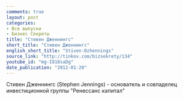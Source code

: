 ```yaml
---
comments: true
layout: post
categories:
- Все выпуски
- Бизнес Секреты
title: "Стивен Дженнингс"
short_title: "Стивен Дженнингс"
english_short_title: "Stiven-Dzhennings"
source_link: "http://tinkov.com/bizsekrety/134"
youtube_id: "mg-I818saDg"
date_publication: "2012-01-20"
---
```

Стивен Дженнингс (Stephen Jennings) - основатель и совладелец инвестиционной группы "Ренессанс капитал"
